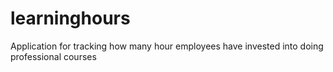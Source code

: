 # learninghours
Application for tracking how many hour employees have invested into doing professional courses
